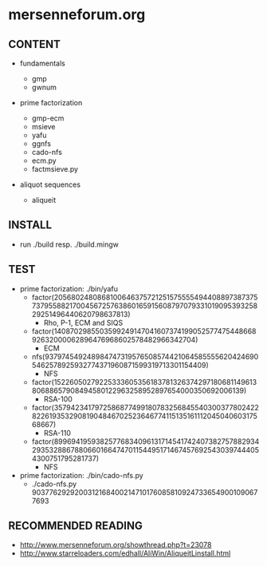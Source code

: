 # mersenneforum.org

## CONTENT

* fundamentals
  * gmp
  * gwnum

* prime factorization
  * gmp-ecm
  * msieve
  * yafu
  * ggnfs
  * cado-nfs
  * ecm.py
  * factmsieve.py

* aliquot sequences
  * aliqueit

## INSTALL

* run ./build resp. ./build.mingw

## TEST

* prime factorization: ./bin/yafu
  * factor(2056802480868100646375721251575555494408897387375737955882170045672576386016591560879707933101909539325829251496440620798637813)
    * Rho, P-1, ECM and SIQS
  * factor(140870298550359924914704160737419905257747544866892632000062896476968602578482966342704)
    * ECM
  * nfs(9379745492489847473195765085744210645855556204246905462578925932774371960871599319713301154409)
    * NFS
  * factor(1522605027922533360535618378132637429718068114961380688657908494580122963258952897654000350692006139)
    * RSA-100
  * factor(35794234179725868774991807832568455403003778024228226193532908190484670252364677411513516111204504060317568667)
    * RSA-110
  * factor(8996941959382577683409613171454174240738275788293429353288678806601664747011544951714674576925430397444054300751795281737)
    * NFS
* prime factorization: ./bin/cado-nfs.py
  * ./cado-nfs.py 90377629292003121684002147101760858109247336549001090677693

## RECOMMENDED READING

* http://www.mersenneforum.org/showthread.php?t=23078
* http://www.starreloaders.com/edhall/AliWin/AliqueitLinstall.html
